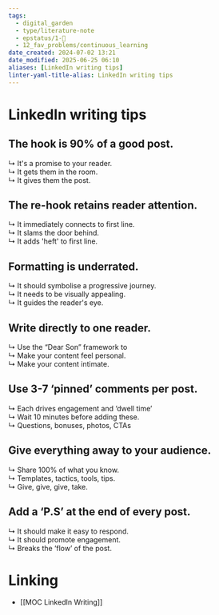 ```yaml
---
tags:
  - digital_garden
  - type/literature-note
  - epstatus/1-🌱
  - 12_fav_problems/continuous_learning
date_created: 2024-07-02 13:21
date_modified: 2025-06-25 06:10
aliases: [LinkedIn writing tips]
linter-yaml-title-alias: LinkedIn writing tips
---
```

# LinkedIn writing tips

## The hook is 90% of a good post.  

↳ It's a promise to your reader.  
↳ It gets them in the room.  
↳ It gives them the post.  

## The re-hook retains reader attention.  

↳ It immediately connects to first line.  
↳ It slams the door behind.  
↳ It adds 'heft' to first line.  

## Formatting is underrated.  

↳ It should symbolise a progressive journey.  
↳ It needs to be visually appealing.  
↳ It guides the reader's eye.  

## Write directly to one reader.  

↳ Use the “Dear Son” framework to  
↳ Make your content feel personal.  
↳ Make your content intimate.  

## Use 3-7 ‘pinned’ comments per post.  

↳ Each drives engagement and ‘dwell time’  
↳ Wait 10 minutes before adding these.  
↳ Questions, bonuses, photos, CTAs  

## Give everything away to your audience.  

↳ Share 100% of what you know.  
↳ Templates, tactics, tools, tips.  
↳ Give, give, give, take.  

## Add a ‘P.S’ at the end of every post.  

↳ It should make it easy to respond.  
↳ It should promote engagement.  
↳ Breaks the ‘flow’ of the post.

# Linking

+ [[MOC LinkedIn Writing]]